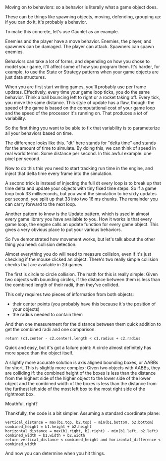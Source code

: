 Moving on to behaviors: so a behavior is literally what a game object
does.

These can be things like spawning objects, moving, defending,
grouping up: if you can do it, it's probably a behavior.

To make this concrete, let's use Gaunlet as an example.

Enemies and the player have a move behavior.
Enemies, the player, and spawners can be damaged.
The player can attack.
Spawners can spawn enemies.

Behaviors can take a lot of forms, and depending on how you chose to
model your game, it'll affect some of how you program them.
It's harder, for example, to use the State or Strategy patterns when
your game objects are just data structures.

When you are first start writing games, you'll probably use per frame
updates.
Effectively, every time your game loop ticks, you do the same behavior.
Think a ball bouncing left to right or a rocket taking off.
Every tick, you move the same distance.
This style of update has a flaw, though: the speed of the game is based
on the computational cost of your game loop and the speed of the
processor it's running on.
That produces a _lot_ of variability.

So the first thing you want to be able to fix that variability is to
parameterize all your behaviors based on time.

The difference looks like this.
"dt" here stands for "delta time" and stands for the amount of time to
simulate.
By doing this, we can think of speed in real world terms:
Some distance per second.
In this awful example: one pixel per second.

Now to do this this you need to start tracking run time in the engine,
and inject that delta time every frame into the simulation.

A second trick is instead of injecting the full dt every loop is to
break up that time delta and update your objects with tiny fixed time
steps.
So if a game loop took 33 milliseconds, but you want the simulation to
be sixty updates per second, you split up that 33 into two 16 ms chunks.
The remainder you can carry forward to the next loop.

Another pattern to know is the Update pattern, which is used in almost
every game library you have available to you.
How it works is that every game loop, the engine calls an update
function for every game object.
This gives a very obvious place to put your various behaviors.

So I've demonstrated how movement works, but let's talk about the other
thing you need: collision detection.

Almost everything you do will need to measure collision, even if it's
just checking if the mouse clicked an object.
There's two really simple collision checks that are available in 2d
games.

The first is circle to circle collision.
The math for this is really
simple:
Given two objects with bounding circles, if the distance
between them is less than the combined length of their radii, then
they've collided.

This only requires two pieces of information from both objects:
* their center points
  (you probably have this because it's the position of your objects)
* the radius needed to contain them

And then one measurement for the distance between them
quick addition to get the combined radii
and one comparison.

    return (c1.center - c2.center).length < c1.radius + c2.radius

Quick and easy, but it's got a failure point:
A circle almost definitely has more space than the object itself.

A slightly more accurate solution is axis aligned bounding boxes,
or AABBs for short.
This is slightly more complex:
Given two objects with AABBs, they are colliding if:
the combined height of the boxes is less than the distance from the
highest side of the higher object to the lower side of the lower object
and
the combined width of the boxes is less than the distance from the
furthest left side of the most left box to the most right side of the
rightmost box.

Mouthful, right?

Thankfully, the code is a bit simpler.
Assuming a standard coordinate plane:

    vertical_distance = max(b1.top, b2.top) - min(b1.bottom, b2.bottom)
    combined_height = b1.height + b2.height
    horizontal_distance = max(b1.right, b2.right) - min(b1.left, b2.left)
    combined_width = b1.width + b2.width
    return vertical_distance < combined_height and horizontal_difference < combined_width

And now you can determine when you hit things.
